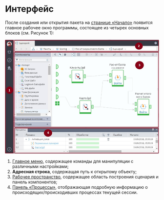# Интерфейс

После создания или открытия пакета на [cтранице «Начало»](./home-page.md) появится главное рабочее окно программы, состоящее из четырех основных блоков (см. Рисунок 1):

![Рабочее окно Loginom](./interface-blocks.png)

1. [Главное меню](./main-menu.md), содержащее команды для манипуляции с различными настройками;
2. **Адресная строка**, содержащая путь к открытому объекту;
3. [Рабочее пространство](./workspace.png), содержащее область построения сценария и панель компонентов;
4. [Панель «Процессы»](./processes-panel.md), отображающая подробную информацию о происходящих/происходивших процессах текущей сессии.